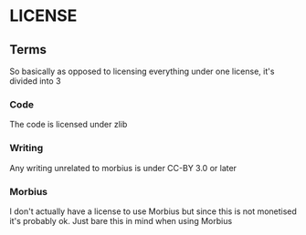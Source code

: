 # LICENSE

## Terms

So basically as opposed to licensing everything under one license, it's divided into 3

### Code

The code is licensed under zlib

### Writing

Any writing unrelated to morbius is under CC-BY 3.0 or later

### Morbius

I don't actually have a license to use Morbius but since this is not monetised it's probably ok. Just bare this in mind when using Morbius
